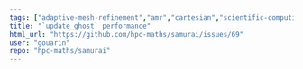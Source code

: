 ```yaml
---
tags: ["adaptive-mesh-refinement","amr","cartesian","scientific-computing"]
title: "`update_ghost` performance"
html_url: "https://github.com/hpc-maths/samurai/issues/69"
user: "gouarin"
repo: "hpc-maths/samurai"
---
```


